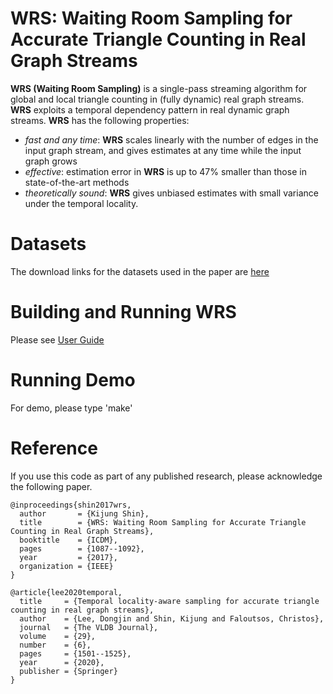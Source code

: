 WRS: Waiting Room Sampling for Accurate Triangle Counting in Real Graph Streams
========================

**WRS (Waiting Room Sampling)** is a single-pass streaming algorithm for global and local triangle counting in (fully dynamic) real graph streams. 
**WRS** exploits a temporal dependency pattern in real dynamic graph streams.
**WRS** has the following properties: 
 * *fast and any time*: **WRS** scales linearly with the number of edges in the input graph stream, and gives estimates at any time while the input graph grows
 * *effective*: estimation error in **WRS** is up to 47% smaller than those in state-of-the-art methods
 * *theoretically sound*: **WRS** gives unbiased estimates with small variance under the temporal locality.

Datasets
========================
The download links for the datasets used in the paper are [here](http://dmlab.kaist.ac.kr/wrs/)

Building and Running WRS
========================
Please see [User Guide](user_guide.pdf)

Running Demo
========================
For demo, please type 'make'

Reference
========================
If you use this code as part of any published research, please acknowledge the following paper.
```
@inproceedings{shin2017wrs,
  author       = {Kijung Shin},
  title        = {WRS: Waiting Room Sampling for Accurate Triangle Counting in Real Graph Streams},
  booktitle    = {ICDM},
  pages        = {1087--1092},
  year         = {2017},
  organization = {IEEE}
}

@article{lee2020temporal,
  title     = {Temporal locality-aware sampling for accurate triangle counting in real graph streams},
  author    = {Lee, Dongjin and Shin, Kijung and Faloutsos, Christos},
  journal   = {The VLDB Journal},
  volume    = {29},
  number    = {6},
  pages     = {1501--1525},
  year      = {2020},
  publisher = {Springer}
}
```

